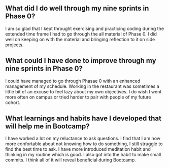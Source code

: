  <h2>What did I do well through my nine sprints in Phase 0?</h2>

I am so glad that I kept throught exercising and practicing coding during the extended time frame I had to go through the all material of Phase 0. 
I did well on keeping on with the material and bringing reflection to it on side projects. 

 <h2>What could I have done to improve through my nine sprints in Phase 0?</h2>

I could have managed to go through Phasae 0 with an enhanced management of my schedule. Working in the restaurant was sometimes a little bit of an excuse to feel lazy about my own objectives. I do wish I went more often on campus or tried harder to pair with people of my future cohort.  

 <h2>What learnings and habits have I developed that will help me in Bootcamp?</h2>

 I have worked a lot on my reluctance to ask questions. I find that I am now more confortable about not knowing how to do something, I still struggle to find the best time to ask. 
 I have more introduced meditation habit and thinking in my routine which is good.
 I also got into the habit to make small commits.
 I think all of it will reveal beneficial during Bootcamp.